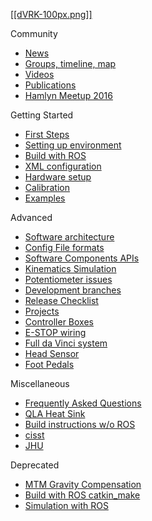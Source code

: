 [[[dVRK-100px.png]]](/jhu-dvrk/sawIntuitiveResearchKit/wiki)

Community
* [News](/jhu-dvrk/sawIntuitiveResearchKit/wiki/News)
* [Groups, timeline, map](/jhu-dvrk/sawIntuitiveResearchKit/wiki/Timeline)
* [Videos](/jhu-dvrk/sawIntuitiveResearchKit/wiki/Videos)
* [Publications](/jhu-dvrk/sawIntuitiveResearchKit/wiki/Publications)
* [Hamlyn Meetup 2016](/jhu-dvrk/sawIntuitiveResearchKit/wiki/HamlynMeetup2016)

Getting Started
* [First Steps](/jhu-dvrk/sawIntuitiveResearchKit/wiki/FirstSteps)
* [Setting up environment](/jhu-dvrk/sawIntuitiveResearchKit/wiki/Development-Environment)
* [Build with ROS](/jhu-dvrk/sawIntuitiveResearchKit/wiki/CatkinBuild)
* [XML configuration](/jhu-dvrk/sawIntuitiveResearchKit/wiki/XMLConfig)
* [Hardware setup](/jhu-dvrk/sawIntuitiveResearchKit/wiki/Hardware)
* [Calibration](/jhu-dvrk/sawIntuitiveResearchKit/wiki/Calibration)
* [Examples](/jhu-dvrk/sawIntuitiveResearchKit/wiki/Examples)

Advanced
* [Software architecture](/jhu-dvrk/sawIntuitiveResearchKit/wiki/Software-Architecture)
* [Config File formats](Configuration-File-Formats)
* [Software Components APIs](/jhu-dvrk/sawIntuitiveResearchKit/wiki/Components-APIs)
* [Kinematics Simulation](/jhu-dvrk/sawIntuitiveResearchKit/wiki/Kinematics-Simulation)
* [Potentiometer issues](/jhu-dvrk/sawIntuitiveResearchKit/wiki/Debugging-Potentiometer-Issues)
* [Development branches](/jhu-dvrk/sawIntuitiveResearchKit/wiki/Development)
* [Release Checklist](/jhu-dvrk/sawIntuitiveResearchKit/wiki/Release-Checklist)
* [Projects](/jhu-dvrk/sawIntuitiveResearchKit/wiki/Future-Projects)
* [Controller Boxes](/jhu-dvrk/sawIntuitiveResearchKit/wiki/Controller-Boxes)
* [E-STOP wiring](/jhu-dvrk/sawIntuitiveResearchKit/wiki/ESTOP)
* [Full da Vinci system](/jhu-dvrk/sawIntuitiveResearchKit/wiki/Full-da-Vinci)
* [Head Sensor](/jhu-dvrk/sawIntuitiveResearchKit/wiki/HeadSensor)
* [Foot Pedals](/jhu-dvrk/sawIntuitiveResearchKit/wiki/FootPedals)

Miscellaneous
* [Frequently Asked Questions](/jhu-dvrk/sawIntuitiveResearchKit/wiki/FAQ)
* [QLA Heat Sink](/jhu-dvrk/sawIntuitiveResearchKit/wiki/QLA-Heat-Sink)
* [Build instructions w/o ROS](/jhu-dvrk/sawIntuitiveResearchKit/wiki/Build)
* [cisst](/jhu-cisst/cisst/wiki)
* [JHU](JHU-DVRK-Hardware-Status)

Deprecated
* [MTM Gravity Compensation](/jhu-dvrk/sawIntuitiveResearchKit/wiki/Control-Gravity-Compensation)
* [Build with ROS catkin_make](/jhu-dvrk/dvrk-ros)
* [Simulation with ROS](/jhu-dvrk/sawIntuitiveResearchKit/wiki/Simulation-(Deprecated))